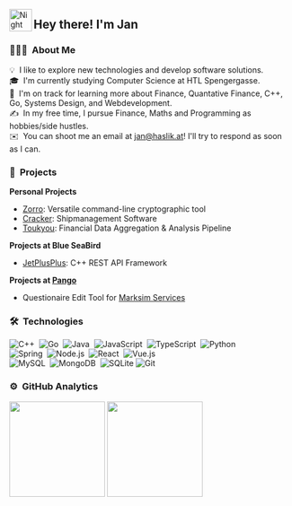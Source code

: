 <img alt="Night Coding" src="./assets/Hand%20Wave.gif" width='40' align="left"/><h2>Hey there! I'm Jan</h2>

### 👨🏻‍💻 &nbsp;About Me

💡 &nbsp;I like to explore new technologies and develop software solutions.\
🎓 &nbsp;I'm currently studying Computer Science at HTL Spengergasse.\
🌱 &nbsp;I'm on track for learning more about Finance, Quantative Finance, C++, Go, Systems Design, and Webdevelopment.\
✍️ &nbsp;In my free time, I pursue Finance, Maths and Programming as hobbies/side hustles.\
✉️ &nbsp;You can shoot me an email at jan@haslik.at! I'll try to respond as soon as I can.


### 🚧 &nbsp;Projects

**Personal Projects**

- [Zorro](https://github.com/Peeentaa/Zorro): Versatile command-line cryptographic tool
- [Cracker](https://github.com/Peeentaa/Cracker): Shipmanagement Software
- [Toukyou](https://github.com/Peeentaa/Toukyou): Financial Data Aggregation & Analysis Pipeline

**Projects at Blue SeaBird**

- [JetPlusPlus](https://github.com/Blue-SeaBird/JetPlusPlus): C++ REST API Framework

**Projects at [Pango](https://pango.at)**

- Questionaire Edit Tool for [Marksim Services](https://marksim.net)


### 🛠 &nbsp;Technologies

![C++](https://img.shields.io/badge/-C++-05122A?style=flat&logo=C%2B%2B&logoColor=00599C)&nbsp;
![Go](https://img.shields.io/badge/go-%2300ADD8.svg?style=flat&logo=go&logoColor=white)&nbsp;
![Java](https://img.shields.io/badge/java-%23ED8B00.svg?style=flat&logo=openjdk&logoColor=white)&nbsp;
![JavaScript](https://img.shields.io/badge/-JavaScript-05122A?style=flat&logo=javascript)&nbsp;
![TypeScript](https://img.shields.io/badge/typescript-%23007ACC.svg?style=flat&logo=typescript&logoColor=white)&nbsp;
![Python](https://img.shields.io/badge/-Python-05122A?style=flat&logo=python)&nbsp;\
![Spring](https://img.shields.io/badge/-spring-%236DB33F?style=flat&logo=spring&logoColor=white)&nbsp;
![Node.js](https://img.shields.io/badge/-Node.js-05122A?style=flat&logo=node.js)&nbsp;
![React](https://img.shields.io/badge/-React-05122A?style=flat&logo=react)&nbsp;
![Vue.js](https://img.shields.io/badge/vuejs-%2335495e.svg?style=flat&logo=vuedotjs&logoColor=%234FC08D)\
![MySQL](https://img.shields.io/badge/mysql-4479A1.svg?style=flat&logo=mysql&logoColor=white)&nbsp;
![MongoDB](https://img.shields.io/badge/MongoDB-%234ea94b.svg?style=flat&logo=mongodb&logoColor=white)&nbsp;
![SQLite](https://img.shields.io/badge/sqlite-%2307405e.svg?style=flat&logo=sqlite&logoColor=white)
![Git](https://img.shields.io/badge/-Git-05122A?style=flat&logo=git)&nbsp;

### ⚙️ &nbsp;GitHub Analytics

<div align="left">
  <img src="https://github-readme-stats.vercel.app/api?username=Peeentaa&show_icons=true&count_private=true&theme=radical" height="170"/>
  <img src="https://github-readme-stats.vercel.app/api/top-langs/?username=Peeentaa&layout=compact&langs_count=10&theme=radical" height="170"/>
</div>
